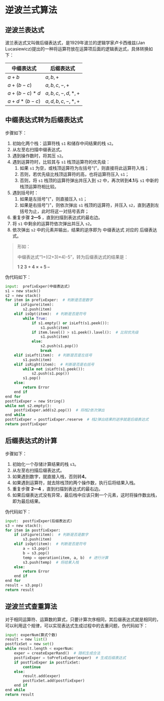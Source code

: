# 逆波兰式算法

## 逆波兰表达式

波兰表达式又叫做后缀表达式，是1929年波兰的逻辑学家卢卡西维兹(Jan Lucasiewicz)提出的一种将运算符放在运算项后面的逻辑表达式，具体转换如下：

| 中缀表达式  | 后缀表达式      |
| ----------- | --------------- |
| $a+b$       | $a,b,+$         |
| $a+(b-c)$   | $a,b,c,-,+$     |
| $a+(b-c)*d$ | $a,b,c,-,d,*,+$ |
| $a+d*(b-c)$ | $a,d,b,c,-,*,+$ |

## 中缀表达式转为后缀表达式

步骤如下：

1. 初始化两个栈：运算符栈 `s1` 和储存中间结果的栈 `s2`。
2. 从左至右扫描中缀表达式。
3. 遇到操作数时，将其压 `s2`。
4. 遇到运算符时，比较其与 `s1` 栈顶运算符的优先级：
   1. 如果 `s1` 为空，或栈顶运算符为左括号“(”，则直接将此运算符入栈；
   2. 否则，若优先级比栈顶运算符的高，也将运算符压入 `s1`；
   3. 否则，将 `s1` 栈顶的运算符弹出并压入到 `s2` 中，再次转到**4.1**与 `s1` 中新的栈顶运算符相比较。
5. 遇到括号时：
   1. 如果是左括号"("，则直接压入 `s1`；
   2. 如果是右括号")"，则依次弹出 `s1` 栈顶的运算符，并压入 `s2`，直到遇到左括号为止，此时将这一对括号丢弃；
6. 重复步骤 **2—5** ，直到扫描到表达式的最右边。
7. 将 `s1` 中剩余的运算符依次弹出并压入 `s2`。
8. 依次弹出 `s2` 中的元素并输出，结果的逆序即为 中缀表达式 对应的 后缀表达式。

> 形如：
>
> 中缀表达式“1+((2+3)×4)-5”，转为后缀表达式的结果是：
>
> **1 2 3 + 4 × + 5 –**

伪代码如下：

```python
input:  prefixExper(中缀表达式)
s1 = new stack()
s2 = new stack()
for item in prefixExper:  # 判断是否是数字
	if isFigure(item):
        s2.push(item)
    elif isOpt(item):  # 判断是否是符号
        while True:
            if s1.empty() or isLeft(s1.peek()):
                s1.push(item)
            if item.level() > s1.peek().lavel():  # 比较优先级
                s1.push(item)
        	else:
                s2.push(s1.pop())
                break
    elif isLeft(item):  # 判断是否是左括号
        s1.push(item)
    elif isRight(item):  # 判断是否是右括号
        while not isLeft(s1.peek()):
            s2.push(s1.pop())
        s1.pop()
    else:
        return Error
    end if
end for
postfixExper = new String()
while not s2.empty():
    postfixExper.add(s2.pop())  # 将栈2依次弹出
end while
postfixExper = postfixExper.reserve  # 栈2弹出结果的逆序就是后缀表达式
return postfixExper
```

## 后缀表达式的计算

步骤如下：

1. 初始化一个存储计算结果的栈 `s3`。
2. 从左至右扫描后缀表达式。
3. 如果遇到数字，就直接入栈，否则转**4**。
4. 如果遇到运算符，就去除栈顶的两个操作数，执行后将结果入栈。
5. 重复步骤 **2—4** ，直到扫描到表达式的最右边。
6. 如果后缀表达式没有异常，最后栈中应该只剩一个元素，这时将操作数出栈，即为最后结果。

伪代码如下：

```python
input:  postfixExper(后缀表达式)
s3 = new stack();
for item in postfixExper:
	if isFigure(item):  # 判断是否是数字
        s3.push(item)
    elif isOpt(item):  # 判断是否是符号
        a = s3.pop()
        b = s3.pop()
        temp = operation(item, a, b)  # 进行计算
        s3.push(temp)  # 将结果入栈
    else:
        return Error
    end if
end for
result = s3.pop()
return result
```

## 逆波兰式查重算法

对于相同运算符、运算数的算式，只要计算次序相同，其后缀表达式就是相同的，可以利用这个规律，可以实现表达式生成过程中的去重问题，伪代码如下：

```python
input: experNum(算式个数)
result = new list()
postfixSet = new set()
while result.length < experNum:
    exper = createExperRand()  # 随机生成合法
    postfixExper = toPrefixExper(exper)  # 生成后缀表达式
    if postfixExper in postfixSet:
        continue
    else:
        result.add(exper)
        postfixSet.add(postfixExper)
    end if
end while
return result
```


